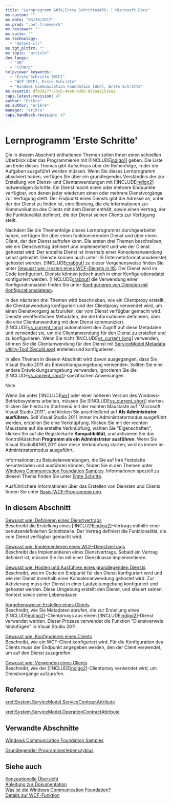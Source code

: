 ```yaml
---
title: "Lernprogramm &#39;Erste Schritte&#39; | Microsoft Docs"
ms.custom: ""
ms.date: "03/30/2017"
ms.prod: ".net-framework"
ms.reviewer: ""
ms.suite: ""
ms.technology: 
  - "dotnet-clr"
ms.tgt_pltfrm: ""
ms.topic: "article"
dev_langs: 
  - "VB"
  - "CSharp"
helpviewer_keywords: 
  - "Erste Schritte [WCF]"
  - "WCF [WCF], Erste Schritte"
  - "Windows Communication Foundation [WCF], Erste Schritte"
ms.assetid: df939177-73cb-4440-bd95-092a421516a1
caps.latest.revision: 47
author: "Erikre"
ms.author: "erikre"
manager: "erikre"
caps.handback.revision: 47
---
```

# Lernprogramm &#39;Erste Schritte&#39;
Die in diesem Abschnitt enthaltenen Themen sollen Ihnen einen schnellen Überblick über das Programmieren mit [!INCLUDE[indigo1](../../../includes/indigo1-md.md)] geben.  Die Liste am Ende dieses Themas gibt Aufschluss über die Reihenfolge, in der die Aufgaben ausgeführt werden müssen.  Wenn Sie dieses Lernprogramm absolviert haben, verfügen Sie über ein grundlegendes Verständnis der zur Erstellung von Dienst\- und Clientanwendungen mit [!INCLUDE[indigo2](../../../includes/indigo2-md.md)] notwendigen Schritte.  Ein Dienst macht einen oder mehrere Endpunkte verfügbar, von denen jeder wiederum einen oder mehrere Dienstvorgänge zur Verfügung stellt.  Der *Endpunkt* eines Diensts gibt die Adresse an, unter der der Dienst zu finden ist, eine Bindung, die die Informationen zur Kommunikation des Clients mit dem Dienst enthält, sowie einen Vertrag, der die Funktionalität definiert, die der Dienst seinen Clients zur Verfügung stellt.  
  
 Nachdem Sie die Themenfolge dieses Lernprogramms durchgearbeitet haben, verfügen Sie über einen funktionierenden Dienst und über einen Client, der den Dienst aufrufen kann.  Die ersten drei Themen beschreiben, wie ein Dienstvertrag definiert und implementiert und wie der Dienst gehostet wird.  Der erstellte Dienst ist innerhalb einer Konsolenanwendung selbst gehostet.  Dienste können auch unter IIS \(Internetinformationsdienste\) gehostet werden.  [!INCLUDE[crabout](../../../includes/crabout-md.md)] zu dieser Vorgehensweise finden Sie unter [Gewusst wie: Hosten eines WCF\-Diensts in IIS](../../../docs/framework/wcf/feature-details/how-to-host-a-wcf-service-in-iis.md).  Der Dienst wird im Code konfiguriert. Dienste können jedoch auch in einer Konfigurationsdatei konfiguriert werden.  [!INCLUDE[crabout](../../../includes/crabout-md.md)] die Verwendung einer Konfigurationsdatei finden Sie unter [Konfigurieren von Diensten mit Konfigurationsdateien](../../../docs/framework/wcf/configuring-services-using-configuration-files.md).  
  
 In den nächsten drei Themen wird beschrieben, wie ein Clientproxy erstellt, die Clientanwendung konfiguriert und der Clientproxy verwendet wird, um einen Dienstvorgang aufzurufen, der vom Dienst verfügbar gemacht wird.  Dienste veröffentlichen Metadaten, die die Informationen definieren, über die eine Clientanwendung mit dem Dienst kommuniziert.  [!INCLUDE[vs_current_long](../../../includes/vs-current-long-md.md)] automatisiert den Zugriff auf diese Metadaten und verwendet sie, um die Clientanwendung für den Dienst zu erstellen und zu konfigurieren.  Wenn Sie nicht [!INCLUDE[vs_current_long](../../../includes/vs-current-long-md.md)] verwenden, können Sie die Clientanwendung für den Dienst mit [ServiceModel Metadata Utility\-Tool \(Svcutil.exe\)](../../../docs/framework/wcf/servicemodel-metadata-utility-tool-svcutil-exe.md) erstellen und konfigurieren.  
  
 In allen Themen in diesem Abschnitt wird davon ausgegangen, dass Sie Visual Studio 2011 als Entwicklungsumgebung verwenden.  Sollten Sie eine andere Entwicklungsumgebung verwenden, ignorieren Sie die [!INCLUDE[vs_current_short](../../../includes/vs-current-short-md.md)]\-spezifischen Anweisungen.  
  
> [!NOTE]
>  Wenn Sie unter [!INCLUDE[wv](../../../includes/wv-md.md)] oder einer höheren Version des Windows\-Betriebssystems arbeiten, müssen Sie [!INCLUDE[vs_current_short](../../../includes/vs-current-short-md.md)] starten. Klicken Sie hierzu im Startmenü mit der rechten Maustaste auf "Microsoft Visual Studio 2011", und klicken Sie anschließend auf **Als Administrator ausführen**.  Soll Visual Studio 2011 immer im Administratormodus ausgeführt werden, erstellen Sie eine Verknüpfung. Klicken Sie mit der rechten Maustaste auf die erstellte Verknüpfung, wählen Sie "Eigenschaften", klicken Sie auf die Registerkarte **Kompatibilität**, und aktivieren Sie das Kontrollkästchen **Programm als ein Administrator ausführen**.  Wenn Sie Visual Studio&\#160;2011 über diese Verknüpfung starten, wird es immer im Administratormodus ausgeführt.  
  
 Informationen zu Beispielanwendungen, die Sie auf Ihre Festplatte herunterladen und ausführen können, finden Sie in den Themen unter [Windows Communication Foundation Samples](http://msdn.microsoft.com/de-de/8ec9d192-5d81-4f64-bfd3-90c5e5858c91).  Informationen speziell zu diesem Thema finden Sie unter [Erste Schritte](../../../docs/framework/wcf/samples/getting-started-sample.md).  
  
 Ausführlichere Informationen über das Erstellen von Diensten und Clients finden Sie unter [Basis\-WCF\-Programmierung](../../../docs/framework/wcf/basic-wcf-programming.md).  
  
## In diesem Abschnitt  
 [Gewusst wie: Definieren eines Dienstvertrags](../../../docs/framework/wcf/how-to-define-a-wcf-service-contract.md)  
 Beschreibt die Erstellung eines [!INCLUDE[indigo2](../../../includes/indigo2-md.md)]\-Vertrags mithilfe einer benutzerdefinierten Schnittstelle.  Der Vertrag definiert die Funktionalität, die vom Dienst verfügbar gemacht wird.  
  
 [Gewusst wie: Implementieren eines WCF\-Dienstvertrags](../../../docs/framework/wcf/how-to-implement-a-wcf-contract.md)  
 Beschreibt das Implementieren eines Dienstvertrags.  Sobald ein Vertrag definiert ist, müssen Sie ihn mit einer Dienstklasse implementieren.  
  
 [Gewusst wie: Hosten und Ausführen eines grundlegenden Diensts](../../../docs/framework/wcf/how-to-host-and-run-a-basic-wcf-service.md)  
 Beschreibt, wie im Code ein Endpunkt für den Dienst konfiguriert wird und wie der Dienst innerhalb einer Konsolenanwendung gehostet wird.  Zur Aktivierung muss der Dienst in einer Laufzeitumgebung konfiguriert und gehostet werden.  Diese Umgebung erstellt den Dienst, und steuert seinen Kontext sowie seine Lebensdauer.  
  
 [Vorgehensweise: Erstellen eines Clients](../../../docs/framework/wcf/how-to-create-a-wcf-client.md)  
 Beschreibt, wie Sie Metadaten abrufen, die zur Erstellung eines [!INCLUDE[indigo2](../../../includes/indigo2-md.md)]\-Clientproxys aus einem [!INCLUDE[indigo2](../../../includes/indigo2-md.md)]\-Dienst verwendet werden.  Dieser Prozess verwendet die Funktion "Dienstverweis hinzufügen" in Visual Studio 2011.  
  
 [Gewusst wie: Konfigurieren eines Clients](../../../docs/framework/wcf/how-to-configure-a-basic-wcf-client.md)  
 Beschreibt, wie ein WCF\-Client konfiguriert wird. Für die Konfiguration des Clients muss der Endpunkt angegeben werden, den der Client verwendet, um auf den Dienst zuzugreifen.  
  
 [Gewusst wie: Verwenden eines Clients](../../../docs/framework/wcf/how-to-use-a-wcf-client.md)  
 Beschreibt, wie der [!INCLUDE[indigo2](../../../includes/indigo2-md.md)]\-Clientproxy verwendet wird, um Dienstvorgänge aufzurufen.  
  
## Referenz  
 <xref:System.ServiceModel.ServiceContractAttribute>  
  
 <xref:System.ServiceModel.OperationContractAttribute>  
  
## Verwandte Abschnitte  
 [Windows Communication Foundation Samples](http://msdn.microsoft.com/de-de/8ec9d192-5d81-4f64-bfd3-90c5e5858c91)  
  
 [Grundlegender Programmierlebenszyklus](../../../docs/framework/wcf/basic-programming-lifecycle.md)  
  
## Siehe auch  
 [Konzeptionelle Übersicht](../../../docs/framework/wcf/conceptual-overview.md)   
 [Anleitung zur Dokumentation](../../../docs/framework/wcf/guide-to-the-documentation.md)   
 [Was ist die Windows Communication Foundation?](../../../docs/framework/wcf/whats-wcf.md)   
 [Details zur WCF\-Funktion](../../../docs/framework/wcf/feature-details/index.md)